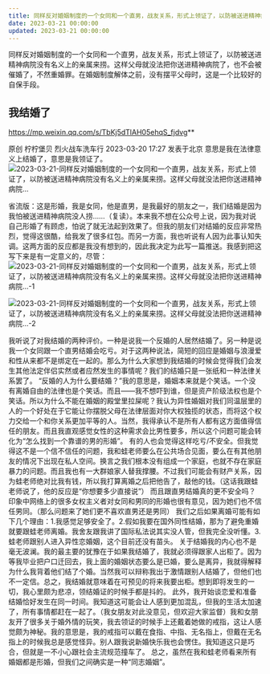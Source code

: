 ```yaml
---
title: 同样反对婚姻制度的一个女同和一个直男，战友关系，形式上领证了，以防被送进精神病院没有名义上的亲属来捞。这样父母就没法把你送进精神病院…
date: 2023-03-21 00:00:00
updated: 2023-03-21 00:00:00
---
```



同样反对婚姻制度的一个女同和一个直男，战友关系，形式上领证了，以防被送进精神病院没有名义上的亲属来捞。这样父母就没法把你送进精神病院了，也不会被催婚了，不然重婚罪。在婚姻制度解体之前，没有摆平父母时，这是一个比较好的自保手段。

## 我结婚了



https://mp.weixin.qq.com/s/TbKj5dTlAH05ehqS_fjdvg**






原创 柠柠堡贝 烈火战车洗车行 2023-03-20 17:27 发表于北京
意思是我在法律意义上结婚了，意思是我领证了。
![2023-03-21-同样反对婚姻制度的一个女同和一个直男，战友关系，形式上领证了，以防被送进精神病院没有名义上的亲属来捞。这样父母就没法把你送进精神病院…](assets/2023-03-21-同样反对婚姻制度的一个女同和一个直男，战友关系，形式上领证了，以防被送进精神病院没有名义上的亲属来捞。这样父母就没法把你送进精神病院….jpeg)

省流版：这是形婚，我是女同，他是直男，是我最好的朋友之一，我们结婚是因为我怕被送进精神病院没人捞……（复读）。本来我不想在公众号上说，因为我对说自己形婚了有顾虑，怕说了就无法起到效果了。但我的朋友们对结婚的反应非常热烈，觉得这很酷，给我发了很多红包。而另一方面，我也听说有人因为此事认知失调。这两方面的反应都是我没有想到的，因此我决定为此写一篇推送。我感到把这写下来是有一定意义的，尽管：
![2023-03-21-同样反对婚姻制度的一个女同和一个直男，战友关系，形式上领证了，以防被送进精神病院没有名义上的亲属来捞。这样父母就没法把你送进精神病院…-1](assets/2023-03-21-同样反对婚姻制度的一个女同和一个直男，战友关系，形式上领证了，以防被送进精神病院没有名义上的亲属来捞。这样父母就没法把你送进精神病院…-1.png)

![2023-03-21-同样反对婚姻制度的一个女同和一个直男，战友关系，形式上领证了，以防被送进精神病院没有名义上的亲属来捞。这样父母就没法把你送进精神病院…-2](assets/2023-03-21-同样反对婚姻制度的一个女同和一个直男，战友关系，形式上领证了，以防被送进精神病院没有名义上的亲属来捞。这样父母就没法把你送进精神病院…-2.png)

我听说了对我结婚的两种评价。一种是说我一个反婚的人居然结婚了。另一种是说我一个女同跟一个直男结婚会吃亏。对于这两种说法，简短的回应是婚姻与浪漫爱和性从来都不是绑定在一起的。那么为什么大家想到我结婚的时候会觉得我们会发生其他法定伴侣实然或者应然发生的事情呢？我们的结婚只是一张纸和一种法律关系罢了。
“反婚的人为什么要结婚？”我的意思是，婚姻本来就是个笑话。一个没有离婚自由的法律也是个笑话。而且——我不想吓到谁，但是资产阶级法权也是个笑话。所以为什么不能在婚姻的殿堂里拉屎呢？我认为异性婚姻对我们同温层里的人的一个好处在于它能让你摆脱父母在法律层面对你大权独揽的状态，而将这个权力交给一个和你关系更加平等的人。当然，我得承认不是所有人都有这方面值得信任的朋友。而且我直观感觉女性的这种需求会比男性要多，所以这个问题可能会转化为“怎么找到一个靠谱的男的形婚”。
有的人也会觉得这样吃亏/不安全。但我觉得这不是一个信不信任的问题，我和蛙老师要么在公共场合见面，要么在有其他朋友的情况下出现在私人空间。换言之我们根本没有组成一个家庭，也就不存在家庭暴力的问题。而且我也有一大群娘家人替我撑腰。不过我们可能会有财产关系，因为蛙老师绝对比我有钱，所以我打算离婚之后把他告了，敲他的钱。（这话我跟蛙老师说了，他的反应是“你想要多少直接说”）
而且跟直男结婚真的更不安全吗？印象中网络上的很多女权主义者对女同和男同的形婚也很有意见，因为她们也不信任男同。（那么问题来了她们更不喜欢直男还是男同）
我们之后如果离婚可能有如下几个理由：1.我感觉足够安全了。2.假如我要在国外同性结婚，那为了避免重婚就要跟蛙老师离婚。我舍友跟我讲了国际私法说其实没人管，但我完全没听懂。3.蛙老师跟别人进入异性恋婚姻，这个目前还没有苗头。
关于结婚我的内心也不是毫无波澜。我的最主要的犹豫在于如果我结婚了，我就必须得跟家人出柜了。因为等我毕业把户口迁回去，我上面的婚姻状态要么是已婚，要么是离异，我就得解释为什么我背着他们结了个婚。当然我可以辩称我出于激情跟别人结婚了，但他们也不一定信。总之，我结婚就意味着在可预见的将来我要出柜。想到即将发生的一切，我心里颇为悲凉，领结婚证的时候手都是抖的。
此外，我开始谈恋爱和准备结婚恰好发生在同一时间。我知道这可能会让人感到更加混乱，但我的生活太加速了，所有事情都赶在一起了。（我女朋友对此没意见，但欢迎大家监督）我和女朋友开了很多关于婚外情的玩笑，我去领证的时候手上还戴着她做的戒指，这让人感觉颇为神秘。我的意思是，我的戒指可以戴在食指、中指、无名指上，但戴在无名指上的时候我总是感觉怪异。别人跟我说新婚快乐我也会愣住。我知道这只是巧合，但就是一不小心跟社会主流规范撞车了。
总之，虽然在我和蛙老师看来所有婚姻都是形婚，但我们之间确实是一种“同志婚姻”。
